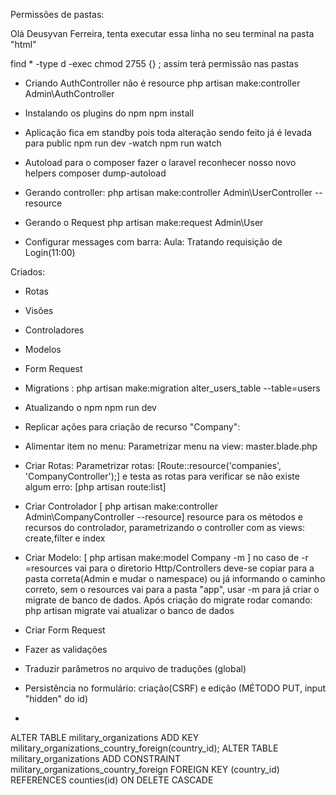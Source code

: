 Permissões de pastas:

Olá Deusyvan Ferreira, tenta executar essa linha no seu terminal na pasta "html" 

find * -type d -exec chmod 2755 {} \;
assim terá permissão nas pastas

- Criando AuthController não é resource
php artisan make:controller Admin\AuthController

- Instalando os plugins do npm
npm install

- Aplicação fica em standby pois toda alteração sendo feito já é levada para public
npm run dev -watch 
npm run watch 

- Autoload para o composer fazer o laravel reconhecer nosso novo helpers
composer dump-autoload

- Gerando controller:
php artisan make:controller Admin\UserController --resource

- Gerando o Request
php artisan make:request Admin\User

- Configurar messages com barra: Aula: Tratando requisição de Login(11:00)

Criados:
- Rotas
- Visões
- Controladores
- Modelos
- Form Request
- Migrations : php artisan make:migration alter_users_table --table=users 

- Atualizando o npm 
npm run dev

- Replicar ações para criação de recurso "Company":
 - Alimentar item no menu: Parametrizar menu na view: master.blade.php 

 - Criar Rotas: Parametrizar rotas: [Route::resource('companies', 'CompanyController');] e testa as rotas para verificar se não existe algum erro: [php artisan route:list]

 - Criar Controlador [ php artisan make:controller Admin\CompanyController --resource] resource para os métodos e recursos do controlador, parametrizando o controller com as views: create,filter e index

 - Criar Modelo: [ php artisan make:model Company -m ] no caso de -r =resources vai para o diretorio Http/Controllers deve-se copiar para a pasta correta(Admin e mudar o namespace) ou já informando o caminho correto, sem o resources vai para a pasta "app", usar -m para já criar o migrate de banco de dados.  Após criação do migrate rodar comando: php artisan migrate vai atualizar o banco de dados

 - Criar Form Request
 - Fazer as validações
 - Traduzir parâmetros no arquivo de traduções (global)
 - Persistência no formulário: 
    criação(CSRF) e 
    edição (MÉTODO PUT, input "hidden" do id)

- 




ALTER TABLE military_organizations
  ADD KEY military_organizations_country_foreign(country_id);
ALTER TABLE military_organizations
  ADD CONSTRAINT military_organizations_country_foreign FOREIGN KEY (country_id) REFERENCES counties(id) ON DELETE CASCADE

